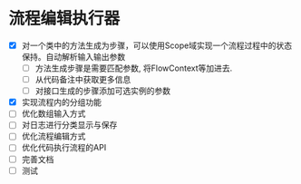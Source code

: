 # 流程编辑执行器
- [x] 对一个类中的方法生成为步骤，可以使用Scope域实现一个流程过程中的状态保持。自动解析输入输出参数
  - [ ] 方法生成步骤是需要匹配参数, 将FlowContext等加进去. 
  - [ ] 从代码备注中获取更多信息
  - [ ] 对接口生成的步骤添加可选实例的参数
- [x] 实现流程内的分组功能
- [ ] 优化数组输入方式
- [ ] 对日志进行分类显示与保存
- [ ] 优化流程编辑方式
- [ ] 优化代码执行流程的API
- [ ] 完善文档
- [ ] 测试
